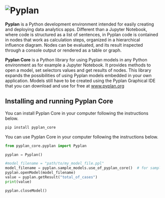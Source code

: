 # ![Pyplan](https://raw.githubusercontent.com/pyplan/pyplan-ide/master/docs/assets/img/logo.png)

**Pyplan** is a Python development environment intended for easily creating and deploying data analytics apps. Different than a Jupyter Notebook, where code is structured as a list of sentences, in Pyplan code is contained in nodes that work as calculation steps, organized in a hierarchical influence diagram. Nodes can be evaluated, and its result inspected through a console output or rendered as a table or graph. 

**Pyplan Core** is a Python library for using Pyplan models in any Python environment as for example a Jupyter Notebook.
It provides methods to open a model, set selectors values and get results of nodes.
This library expands the possibilities of using Pyplan models embedded in your own application.
Models still have to be created using the Pyplan Graphical IDE that you can download and use for free at www.pyplan.org

## Installing and running Pyplan Core

You can install Pyplan Core in your computer following the instructions below. 

```bash
pip install pyplan_core
```

You can use Pyplan Core in your computer following the instructions below. 

```python
from pyplan_core.pyplan import Pyplan

pyplan = Pyplan()

#model_filename = "path/to/my_model_file.ppl"
model_filename = pyplan.sample_models.use_of_pyplan_core()  # for sample purposes
pyplan.openModel(model_filename)
value = pyplan.getResult("total_of_cases")
print(value)

pyplan.closeModel() 
```
